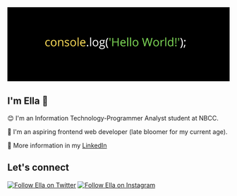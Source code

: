 <img src="https://github.com/EllaMoldez/EllaMoldez/blob/main/header-github.png">

## I'm Ella 👋
😊 I'm an Information Technology-Programmer Analyst student at NBCC. 

🌱 I'm an aspiring frontend web developer (late bloomer for my current age).

💁 More information in my [LinkedIn](https://www.linkedin.com/in/ellamoldez/)

## Let's connect
[<img src="" height="40em" align="center" alt="Follow Ella on Twitter" title="Follow Ella on Twitter"/>](https://twitter.com/MoldezElle)
[<img src="" height="40em" align="center" alt="Follow Ella on Instagram" title="Follow Ella on Instagram"/>](https://www.instagram.com/ellamoldez/)


<!--
**EllaMoldez/EllaMoldez** is a ✨ _special_ ✨ repository because its `README.md` (this file) appears on your GitHub profile.

Here are some ideas to get you started:

- 🔭 I’m currently working on ...
- 🌱 I’m currently learning ...
- 👯 I’m looking to collaborate on ...
- 🤔 I’m looking for help with ...
- 💬 Ask me about ...
- 📫 How to reach me: ...
- 😄 Pronouns: ...
- ⚡ Fun fact: ...
-->

